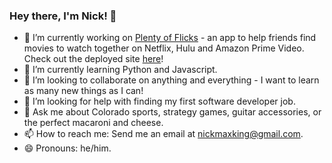 ### Hey there, I'm Nick! 👋

- 🔭 I’m currently working on [Plenty of Flicks](https://github.com/plenty-of-flicks) - an app to help friends find movies to watch together on Netflix, Hulu and Amazon Prime Video. Check out the deployed site [here](https://plenty-of-flicks-fe.herokuapp.com/)!
- 🌱 I’m currently learning Python and Javascript.
- 👯 I’m looking to collaborate on anything and everything - I want to learn as many new things as I can!
- 🤔 I’m looking for help with finding my first software developer job.
- 💬 Ask me about Colorado sports, strategy games, guitar accessories, or the perfect macaroni and cheese.
- 📫 How to reach me: Send me an email at nickmaxking@gmail.com.
- 😄 Pronouns: he/him.
